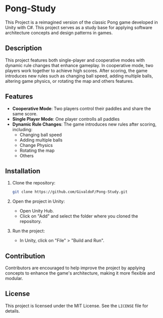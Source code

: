 # Pong-Study

This Project is a reimagined version of the classic Pong game developed in Unity with C#. This project serves as a study base for applying software architecture concepts and design patterns in games.

## Description

This project features both single-player and cooperative modes with dynamic rule changes that enhance gameplay. In cooperative mode, two players work together to achieve high scores. After scoring, the game introduces new rules such as changing ball speed, adding multiple balls, altering game physics, or rotating the map and others features.

## Features

- **Cooperative Mode**: Two players control their paddles and share the same score.
- **Single Player Mode**: One player controlls all paddles
- **Dynamic Rule Changes**: The game introduces new rules after scoring, including:
  - Changing ball speed
  - Adding multiple balls
  - Change Physics
  - Rotating the map
  - Others

## Installation

1. Clone the repository:
    ```bash
    git clone https://github.com/GivaldoF/Pong-Study.git
    ```

2. Open the project in Unity:
    - Open Unity Hub.
    - Click on "Add" and select the folder where you cloned the repository.

3. Run the project:
    - In Unity, click on "File" > "Build and Run".


## Contribution

Contributors are encouraged to help improve the project by applying concepts to enhance the game's architecture, making it more flexible and modular.


## License

This project is licensed under the MIT License. See the `LICENSE` file for details.
